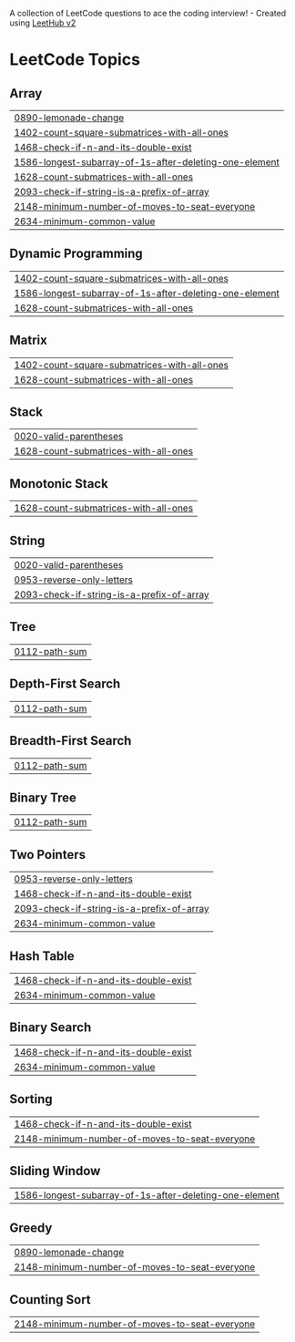 A collection of LeetCode questions to ace the coding interview! - Created using [LeetHub v2](https://github.com/arunbhardwaj/LeetHub-2.0)
<!---LeetCode Topics Start-->
# LeetCode Topics
## Array
|  |
| ------- |
| [0890-lemonade-change](https://github.com/AagmanBharti/Leetcode_Solutions/tree/master/0890-lemonade-change) |
| [1402-count-square-submatrices-with-all-ones](https://github.com/AagmanBharti/Leetcode_Solutions/tree/master/1402-count-square-submatrices-with-all-ones) |
| [1468-check-if-n-and-its-double-exist](https://github.com/AagmanBharti/Leetcode_Solutions/tree/master/1468-check-if-n-and-its-double-exist) |
| [1586-longest-subarray-of-1s-after-deleting-one-element](https://github.com/AagmanBharti/Leetcode_Solutions/tree/master/1586-longest-subarray-of-1s-after-deleting-one-element) |
| [1628-count-submatrices-with-all-ones](https://github.com/AagmanBharti/Leetcode_Solutions/tree/master/1628-count-submatrices-with-all-ones) |
| [2093-check-if-string-is-a-prefix-of-array](https://github.com/AagmanBharti/Leetcode_Solutions/tree/master/2093-check-if-string-is-a-prefix-of-array) |
| [2148-minimum-number-of-moves-to-seat-everyone](https://github.com/AagmanBharti/Leetcode_Solutions/tree/master/2148-minimum-number-of-moves-to-seat-everyone) |
| [2634-minimum-common-value](https://github.com/AagmanBharti/Leetcode_Solutions/tree/master/2634-minimum-common-value) |
## Dynamic Programming
|  |
| ------- |
| [1402-count-square-submatrices-with-all-ones](https://github.com/AagmanBharti/Leetcode_Solutions/tree/master/1402-count-square-submatrices-with-all-ones) |
| [1586-longest-subarray-of-1s-after-deleting-one-element](https://github.com/AagmanBharti/Leetcode_Solutions/tree/master/1586-longest-subarray-of-1s-after-deleting-one-element) |
| [1628-count-submatrices-with-all-ones](https://github.com/AagmanBharti/Leetcode_Solutions/tree/master/1628-count-submatrices-with-all-ones) |
## Matrix
|  |
| ------- |
| [1402-count-square-submatrices-with-all-ones](https://github.com/AagmanBharti/Leetcode_Solutions/tree/master/1402-count-square-submatrices-with-all-ones) |
| [1628-count-submatrices-with-all-ones](https://github.com/AagmanBharti/Leetcode_Solutions/tree/master/1628-count-submatrices-with-all-ones) |
## Stack
|  |
| ------- |
| [0020-valid-parentheses](https://github.com/AagmanBharti/Leetcode_Solutions/tree/master/0020-valid-parentheses) |
| [1628-count-submatrices-with-all-ones](https://github.com/AagmanBharti/Leetcode_Solutions/tree/master/1628-count-submatrices-with-all-ones) |
## Monotonic Stack
|  |
| ------- |
| [1628-count-submatrices-with-all-ones](https://github.com/AagmanBharti/Leetcode_Solutions/tree/master/1628-count-submatrices-with-all-ones) |
## String
|  |
| ------- |
| [0020-valid-parentheses](https://github.com/AagmanBharti/Leetcode_Solutions/tree/master/0020-valid-parentheses) |
| [0953-reverse-only-letters](https://github.com/AagmanBharti/Leetcode_Solutions/tree/master/0953-reverse-only-letters) |
| [2093-check-if-string-is-a-prefix-of-array](https://github.com/AagmanBharti/Leetcode_Solutions/tree/master/2093-check-if-string-is-a-prefix-of-array) |
## Tree
|  |
| ------- |
| [0112-path-sum](https://github.com/AagmanBharti/Leetcode_Solutions/tree/master/0112-path-sum) |
## Depth-First Search
|  |
| ------- |
| [0112-path-sum](https://github.com/AagmanBharti/Leetcode_Solutions/tree/master/0112-path-sum) |
## Breadth-First Search
|  |
| ------- |
| [0112-path-sum](https://github.com/AagmanBharti/Leetcode_Solutions/tree/master/0112-path-sum) |
## Binary Tree
|  |
| ------- |
| [0112-path-sum](https://github.com/AagmanBharti/Leetcode_Solutions/tree/master/0112-path-sum) |
## Two Pointers
|  |
| ------- |
| [0953-reverse-only-letters](https://github.com/AagmanBharti/Leetcode_Solutions/tree/master/0953-reverse-only-letters) |
| [1468-check-if-n-and-its-double-exist](https://github.com/AagmanBharti/Leetcode_Solutions/tree/master/1468-check-if-n-and-its-double-exist) |
| [2093-check-if-string-is-a-prefix-of-array](https://github.com/AagmanBharti/Leetcode_Solutions/tree/master/2093-check-if-string-is-a-prefix-of-array) |
| [2634-minimum-common-value](https://github.com/AagmanBharti/Leetcode_Solutions/tree/master/2634-minimum-common-value) |
## Hash Table
|  |
| ------- |
| [1468-check-if-n-and-its-double-exist](https://github.com/AagmanBharti/Leetcode_Solutions/tree/master/1468-check-if-n-and-its-double-exist) |
| [2634-minimum-common-value](https://github.com/AagmanBharti/Leetcode_Solutions/tree/master/2634-minimum-common-value) |
## Binary Search
|  |
| ------- |
| [1468-check-if-n-and-its-double-exist](https://github.com/AagmanBharti/Leetcode_Solutions/tree/master/1468-check-if-n-and-its-double-exist) |
| [2634-minimum-common-value](https://github.com/AagmanBharti/Leetcode_Solutions/tree/master/2634-minimum-common-value) |
## Sorting
|  |
| ------- |
| [1468-check-if-n-and-its-double-exist](https://github.com/AagmanBharti/Leetcode_Solutions/tree/master/1468-check-if-n-and-its-double-exist) |
| [2148-minimum-number-of-moves-to-seat-everyone](https://github.com/AagmanBharti/Leetcode_Solutions/tree/master/2148-minimum-number-of-moves-to-seat-everyone) |
## Sliding Window
|  |
| ------- |
| [1586-longest-subarray-of-1s-after-deleting-one-element](https://github.com/AagmanBharti/Leetcode_Solutions/tree/master/1586-longest-subarray-of-1s-after-deleting-one-element) |
## Greedy
|  |
| ------- |
| [0890-lemonade-change](https://github.com/AagmanBharti/Leetcode_Solutions/tree/master/0890-lemonade-change) |
| [2148-minimum-number-of-moves-to-seat-everyone](https://github.com/AagmanBharti/Leetcode_Solutions/tree/master/2148-minimum-number-of-moves-to-seat-everyone) |
## Counting Sort
|  |
| ------- |
| [2148-minimum-number-of-moves-to-seat-everyone](https://github.com/AagmanBharti/Leetcode_Solutions/tree/master/2148-minimum-number-of-moves-to-seat-everyone) |
<!---LeetCode Topics End-->